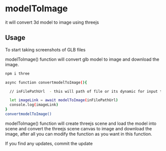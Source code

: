 # modelToImage
it will convert 3d model to image using threejs

## Usage
To start taking screenshots of GLB files

 modelToImage() function will convert glb model to image and download the image.

```sh
npm i three
```
```sh
async function convertmodelToImage(){

  // inFilePathUrl  - this will path of file or its dynamic for input tag then you can generate the filepath from file using blob

  let imageLink = await modelToImage(inFilePathUrl)
  console.log(imageLink)
}
convertmodelToImage()
```
modelToImage() function will create threejs scene and load the model into scene and convert the threejs scene canvas to image and download the image, after all  you can modify the function as you want in this function.

If you find any updates, commit the update


